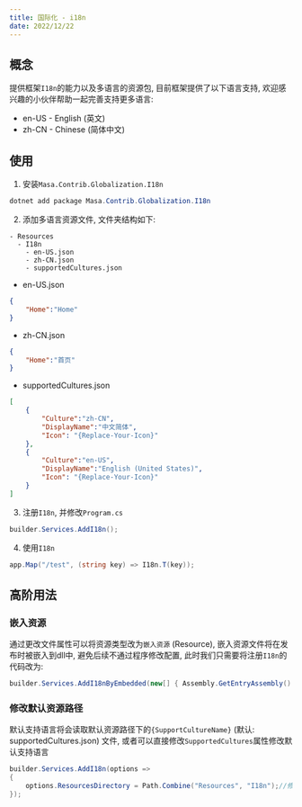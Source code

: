 ```yaml
---
title: 国际化 - i18n
date: 2022/12/22
---
```


## 概念

提供框架`I18n`的能力以及多语言的资源包, 目前框架提供了以下语言支持, 欢迎感兴趣的小伙伴帮助一起完善支持更多语言:

* en-US - English (英文)
* zh-CN - Chinese (简体中文)

## 使用

1. 安装`Masa.Contrib.Globalization.I18n`

``` powershell
dotnet add package Masa.Contrib.Globalization.I18n
```

2. 添加多语言资源文件, 文件夹结构如下:

``` structure
- Resources
  - I18n
    - en-US.json
    - zh-CN.json
    - supportedCultures.json
```

* en-US.json

``` en-US.json
{
    "Home":"Home"
}
```

* zh-CN.json

``` zh-CN.json
{
    "Home":"首页"
}
```

* supportedCultures.json

``` supportedCultures.json
[
    {
        "Culture":"zh-CN",
        "DisplayName":"中文简体",
        "Icon": "{Replace-Your-Icon}"
    },
    {
        "Culture":"en-US",
        "DisplayName":"English (United States)",
        "Icon": "{Replace-Your-Icon}"
    }
]
```

3. 注册`I18n`, 并修改`Program.cs`

``` C#
builder.Services.AddI18n();
```

4. 使用`I18n`

``` C#
app.Map("/test", (string key) => I18n.T(key));
```

## 高阶用法

### 嵌入资源

通过更改文件属性可以将资源类型改为`嵌入资源` (Resource), 嵌入资源文件将在发布时被嵌入到dll中, 避免后续不通过程序修改配置, 此时我们只需要将注册`I18n`的代码改为:

``` C#
builder.Services.AddI18nByEmbedded(new[] { Assembly.GetEntryAssembly()! });//Assembly集合为语言资源文件所在的程序集
```

### 修改默认资源路径

默认支持语言将会读取默认资源路径下的`{SupportCultureName}` (默认: supportedCultures.json) 文件, 或者可以直接修改`SupportedCultures`属性修改默认支持语言

``` C#
builder.Services.AddI18n(options =>
{
    options.ResourcesDirectory = Path.Combine("Resources", "I18n");//修改默认资源路径
});
```